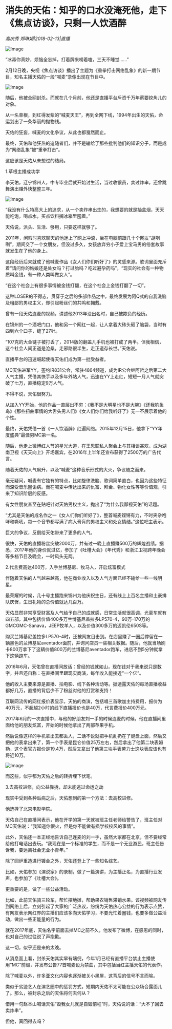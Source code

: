 # 消失的天佑：知乎的口水没淹死他，走下《焦点访谈》，只剩一人饮酒醉

*高庆秀 郑琳娟|2018-02-13|直播*

![Image](http://static.ylzbl.com/uploads/ueditor/php/upload/image/20180214/1518575357598700.jpeg)

“冰毒你真妙，烦恼全忘掉，打着牌来唠着嗑，三天不睡觉……”

2月12日晚，央视《焦点访谈》播出了主题为《重拳打击网络乱象》的新一期节目，知名主播天佑的一段“喊麦”录像出现在节目中。

![Image](http://si1.go2yd.com/get-image/0KkzPzA7zoe)

随后，他被全网封杀。而就在几个月前，他还是直播平台斥资千万年薪要挖角儿的对象。

从一名草根，到红得发紫的“喊麦天王”，再到全网下线，1994年出生的天佑，命运划出了一条华丽的抛物线。

天佑的狂妄，喊麦的文化争议，从此也都戛然而止。

最终，天佑和他狂热的追随者们，并不是输给了那些批判他们的知识分子，而是成为“网络乱象”被“重拳打击”。

这应该是天佑从未想过的结局。

1.草根主播成功学

李天佑，辽宁锦州人，中专毕业后就开始讨生活，当过收银员，卖过炸串，还曾跳舞演出赚外快整整三年。

![Image](http://si1.go2yd.com/get-image/0KkzPxfvWVM)

“我没有什么特高大上的追求，从一个卖炸串出生的，我想要的就是抽盒烟，天天能吃饱，喝点水，买点饮料搁冰箱里囤着。”

天佑说，派头、生活、够用，只要这样就够了。

2011年，闲暇时喜欢聊天的他迷上了网上冲浪，坐在电脑前跟几十个网友“胡咧咧”，期间交了一个女朋友，但没过多久，女孩放弃穷小子爱上宝马男的俗套故事就发生在了他的身上。

这段经历后来就成了他喊麦作品《女人们你们听好了》的灵感来源。歌词里面充斥着“请问你的姑娘还是处女吗？打过胎吗？吃过避孕药吗”，“现实的社会有一种物质叫金钱，有一种人类叫做女人”。

“在这个社会上有很多事情被金钱打翻，在这个社会上金钱打翻了一切”。

这种LOSER的不得志，贯穿于之后的多部作品之中，最终发展为阿Q式的自我洗脑及粗鄙的男权主义，却引起粉丝们的共鸣和拥戴。

曾有一段天佑连麦的视频，讲述他2013年没出名时，自己被欺负的经历。

在锦州的一个酒吧门口，他和另一个网红一起，让人拿着大砖头砸了脑袋，当时有四到六个口子，缝了27针。

“107克的大金链子被打丢了，2014版的翻盖儿手机也被打成了两半。但我相信，这个社会人间正道是沧桑，走邪路很半生，走正道存长世。”天佑说。

直播平台的迅速崛起使得天佑们成为第一批受益者。

MC天佑进军YY，签约IR831公会，常驻4864频道，成为IR公会继阿哲之后第二大人气主播，凭借其快手以及多年外站人气，迅速在YY上走红，短短一月人气就突破了七万，直播稳定9万人气。

不得不说，天佑很努力。

从加入YY开始，他的作品一直层出不穷：《我不是大明星也不是大腕》《还我钓鱼岛》《那些扭曲事情的大舌头男人们》《女人们你们给我听好了》无一不展示着他的个性。

最终，天佑凭借一首《一人饮酒醉》红遍网络。2015年12月15日，他拿下“YY年度盛典”最佳男MC第一名。

随后，他走上微博红人节的星光大道，在王思聪私人聚会上与其相谈甚欢，成为湖南卫视《天天向上》开场嘉宾，在2016年上半年还宣布获得了2500万的广告代言。

随着天佑的人气飙升，以及“喊麦”这种音乐形式的大火，争议随之而来。

毫无疑问，喊麦有它独有的特点，比如旋律洗脑、歌词简单直白，也因为这些特征而深受音乐圈诟病。而在喊麦中传达出来的仇富、拜金、物化女性等等价值观，引来了知识阶层的反感。

有女性朋友甚至在贴吧针对天佑男权主义，抛出了“为什么我鄙视天佑”的话题。

“尤其是天佑的成名作之一《女人们你们听好了》，整首喊麦铿锵有力，不时夹杂咆哮和嘶吼，每一个音节都写满了病入膏肓的男权主义和处女情结。”这位吧主表示。

巨大的争议，反倒给天佑带来了更多的人气。

很快，天佑的直播粉丝突破2000万，并有过一晚上直播赚500万的辉煌战绩。据悉，2017年他的身价就过亿，参加了《吐槽大会》《年代秀》和浙江卫视跨年晚会等多档节目及晚会，一时风头无两。

2.代言费高达400万，入手兰博基尼、牧马人，开启炫富模式

伴随着天佑的人气越来越高，他在商业收入以及人气方面已经不输给一些一线明星。

最荣耀的时候，几十号主播跑来锦州为他庆祝生日，还有线上上百名主播和土豪排队庆贺，生日礼物的总价值就达几百万。

天佑显然非常享受财富及人气给予自己的成就感，日常生活就很高调，光豪车就有四五部，其中包括价值400多万兰博基尼盖拉多LP570-4，90万-170万的GMCGMC-Sanava，JEEP牧羊人，以及价值300多万的迈凯伦650S等。

购买兰博基尼盖拉多LP570-4时，还被网友目击到。在店里赚了一圈后停留在一辆黑色的兰博基尼aventador面前，并询问店员一些相关数据。随后，他就当场刷卡800万拿下了这辆价值800万的兰博基尼aventador跑车，进店不到5分钟就拿下这辆跑车。

2016年6月，天佑曾在直播间放话：曾经的钱就如山，现在钱对于我来说只是数字，并且还自称：在直播间里跟现实商演，每年收入能接近“一个亿”。

他的收入主要来源是直播、拍电影、线下各种活动等。据透露天佑的每场直播收益都好几万，直播的背后少不了粉丝对他的打赏和支持！

互联网流传的网红报价表显示，天佑的商演，包括唱三首歌加主持费用，报价为40万元，不超越2小时的线下直播报价也是40万，代言费报价400万元。

2017年6月的一次直播中，与他的好朋友刘一手的时候连麦的时候，他在直播间里面给他的朋友炫富，开始的时候他拿出了两部苹果手机。

然后说像这样的手机拿出去都丢人，二话不说就把手机乱扔在了键盘上面，然后又把他的表拿出来了，第一个手表是昆仑价值25万左右，然后拿出了他第二块表姆勒，这个表官方报价是19.4万，然后又拿出了他第三块手表劳力士这块表应该也有将近10万。

![Image](http://si1.go2yd.com/get-image/0KkzPwBdiN6)

而这些，似乎都为天佑之后的转折埋下伏笔。

3.去高校进修，向公益靠拢，却未能逃过命运之劫

现实中受到各种诟病之后，天佑想到的第一个方法：去高校进修。

他选择了北京电影学院。

天佑自己在直播间表示，他在开学的第一天就被班主任老师给警告了，班主任对MC天佑说：“我知道你很火，但是你不能做有损学校校风的事情”。

此外，天佑还一本正经地告诉自己连麦的刘一手，虽然大家都在北京，但不要经常给他打电话出去玩。“我现在是一个标准的学生，而不是一个无业游民，班主任告诉我，要远离社会无业小青年。”

除了回炉重造进行镀金之外，天佑还登上了一些知名综艺。

比如，天佑参加《演说家》的录制，做了一篇演讲，为主播正名，为直播行业发声，也参加了《吐槽大会》。

更重要的是，做了一些公益活动。

比如，此前天佑骑三轮车，帮忙摆地摊，帮助果农销售滞销水果。该视频被网友传到网络上后，立刻引起了大家的广泛热议，纷纷为天佑热心公益的行为表示点赞，有网友表示网红界的主播们应该多向天佑学习，不要光忙着圈钱，也要多做公益活动，做出一些正能量的行为。

就在2017年底，天佑名字前面去掉MC之前不久，他发布了微博，在感恩的同时，也对自己的过往说了声抱歉。

这一切，似乎还是来的太晚。

从消息面上看，封杀天佑其实早有端倪，今年1月已经有直播平台禁止主播使用“MC”前缀，并发布公告77首喊麦设为禁曲，其中包括当红主播天佑的代表作。

除了喊麦以外，许多亚文化内容也逐渐被关小黑屋，这背后的信号不言而喻。

类似于劣迹艺人在演艺圈中的惩罚方式，短期内天佑不太可能在公众场合露面儿了。那么，被封杀之后的天佑将何去何从？

借用一句赵本山喊话天佑“毁我女儿就是自毁前程”时，天佑说的话：“大不了回去卖炸串”。

但他，真回得去吗？

